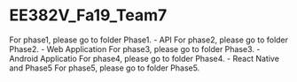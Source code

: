 # EE382V_Fa19_Team7

For phase1, please go to folder Phase1. - API
For phase2, please go to folder Phase2. - Web Application
For phase3, please go to folder Phase3. - Android Applicatio
For phase4, please go to folder Phase4. - React Native and Phase5
For phase5, please go to folder Phase5.
